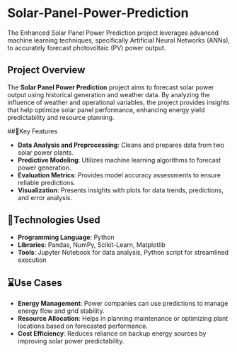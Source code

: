 # Solar-Panel-Power-Prediction
The Enhanced Solar Panel Power Prediction project leverages advanced machine learning techniques, specifically Artificial Neural Networks (ANNs), to accurately forecast photovoltaic (PV) power output.

## Project Overview
The **Solar Panel Power Prediction** project aims to forecast solar power output using historical generation and weather data. By analyzing the influence of weather and operational variables, the project provides insights that help optimize solar panel performance, enhancing energy yield predictability and resource planning.

##📌Key Features
- **Data Analysis and Preprocessing**: Cleans and prepares data from two solar power plants.
- **Predictive Modeling**: Utilizes machine learning algorithms to forecast power generation.
- **Evaluation Metrics**: Provides model accuracy assessments to ensure reliable predictions.
- **Visualization**: Presents insights with plots for data trends, predictions, and error analysis.

## 📐Technologies Used
- **Programming Language**: Python
- **Libraries**: Pandas, NumPy, Scikit-Learn, Matplotlib
- **Tools**: Jupyter Notebook for data analysis, Python script for streamlined execution

## ⌛Use Cases

- **Energy Management**: Power companies can use predictions to manage energy flow and grid stability.
- **Resource Allocation**: Helps in planning maintenance or optimizing plant locations based on forecasted performance.
- **Cost Efficiency**: Reduces reliance on backup energy sources by improving solar power predictability.


